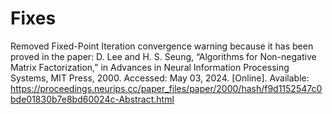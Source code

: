 # Fixes

Removed Fixed-Point Iteration convergence warning because it has been proved in the paper: D. Lee and H. S. Seung, “Algorithms for Non-negative Matrix Factorization,” in Advances in Neural Information Processing Systems, MIT Press, 2000. Accessed: May 03, 2024. [Online]. Available: https://proceedings.neurips.cc/paper_files/paper/2000/hash/f9d1152547c0bde01830b7e8bd60024c-Abstract.html
